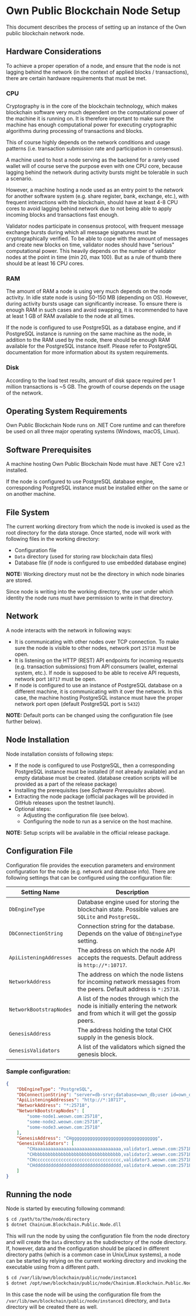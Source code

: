 # Own Public Blockchain Node Setup

This document describes the process of setting up an instance of the Own public blockchain network node.


## Hardware Considerations

To achieve a proper operation of a node, and ensure that the node is not lagging behind the network (in the context of applied blocks / transactions), there are certain hardware requirements that must be met.


### CPU

Cryptography is in the core of the blockchain technology, which makes blockchain software very much dependent on the computational power of the machine it is running on. It is therefore important to make sure the machine has enough computational power for executing cryptographic algorithms during processing of transactions and blocks.

This of course highly depends on the network conditions and usage patterns (i.e. transaction submission rate and participation in consensus).

A machine used to host a node serving as the backend for a rarely used wallet will of course serve the purpose even with one CPU core, because lagging behind the network during activity bursts might be tolerable in such a scenario.

However, a machine hosting a node used as an entry point to the network for another software system (e.g. share register, bank, exchange, etc.), with frequent interactions with the blockchain, should have at least 4-8 CPU cores to avoid lagging behind network due to not being able to apply incoming blocks and transactions fast enough.

Validator nodes participate in consensus protocol, with frequent message exchange bursts during which all message signatures must be cryptographically verified. To be able to cope with the amount of messages and create new blocks on time, validator nodes should have "serious" computational power. This heavily depends on the number of validator nodes at the point in time (min 20, max 100). But as a rule of thumb there should be at least 16 CPU cores.


### RAM

The amount of RAM a node is using very much depends on the node activity.
In idle state node is using 50-150 MB (depending on OS). However, during activity bursts usage can significantly increase. To ensure there is enough RAM in such cases and avoid swapping, it is recommended to have at least 1 GB of RAM available to the node at all times.

If the node is configured to use PostgreSQL as a database engine, and if PostgreSQL instance is running on the same machine as the node, in addition to the RAM used by the node, there should be enough RAM available for the PostgreSQL instance itself. Please refer to PostgreSQL documentation for more information about its system requirements.


### Disk

According to the load test results, amount of disk space required per 1 million transactions is ~5 GB. The growth of course depends on the usage of the network.


## Operating System Requirements

Own Public Blockchain Node runs on .NET Core runtime and can therefore be used on all three major operating systems (Windows, macOS, Linux).


## Software Prerequisites

A machine hosting Own Public Blockchain Node must have .NET Core v2.1 installed.

If the node is configured to use PostgreSQL database engine, corresponding PostgreSQL instance must be installed either on the same or on another machine.


## File System

The current working directory from which the node is invoked is used as the root directory for the data storage. Once started, node will work with following files in the working directory:

- Configuration file
- `Data` directory (used for storing raw blockchain data files)
- Database file (if node is configured to use embedded database engine)

**NOTE:** Working directory must not be the directory in which node binaries are stored.

Since node is writing into the working directory, the user under which identity the node runs must have permission to write in that directory.


## Network

A node interacts with the network in following ways:

- It is communicating with other nodes over TCP connection. To make sure the node is visible to other nodes, network port `25718` must be open.
- It is listening on the HTTP (REST) API endpoints for incoming requests (e.g. transaction submissions) from API consumers (wallet, external system, etc.). If node is supposed to be able to receive API requests, network port `10717` must be open.
- If node is configured to use an instance of PostgreSQL database on a different machine, it is communicating with it over the network. In this case, the machine hosting PostgreSQL instance must have the proper network port open (default PostgreSQL port is `5432`)

**NOTE:** Default ports can be changed using the configuration file (see further below).


## Node Installation

Node installation consists of following steps:

- If the node is configured to use PostgreSQL, then a corresponding PostgreSQL instance must be installed (if not already available) and an empty database must be created. (database creation scripts will be provided as a part of the release package)
- Installing the prerequisites (see _Software Prerequisites_ above).
- Extracting the node package (official packages will be provided in GitHub releases upon the testnet launch).
- Optional steps:
    - Adjusting the configuration file (see below).
    - Configuring the node to run as a service on the host machine.

**NOTE:** Setup scripts will be available in the official release package.


## Configuration File

Configuration file provides the execution parameters and environment configuration for the node (e.g. network and database info). There are following settings that can be configured using the configuration file:

Setting Name | Description
---  | ---
`DbEngineType` | Database engine used for storing the blockchain state. Possible values are `SQLite` and `PostgreSQL`.
`DbConnectionString` | Connection string for the database. Depends on the value of `DbEngineType` setting.
`ApiListeningAddresses` | The address on which the node API accepts the requests. Default address is `http://*:10717`.
`NetworkAddress` | The address on which the node listens for incoming network messages from the peers. Default address is `*:25718`.
`NetworkBootstrapNodes` | A list of the nodes through which the node is initially entering the network and from which it will get the gossip peers.
`GenesisAddress` | The address holding the total CHX supply in the genesis block.
`GenesisValidators` | A list of the validators which signed the genesis block.

### Sample configuration:

```json
{
    "DbEngineType": "PostgreSQL",
    "DbConnectionString": "server=db-srvr;database=own_db;user id=own_db_usr;password=XXX;searchpath=own",
    "ApiListeningAddresses": "http://*:10717",
    "NetworkAddress": "*:25718",
    "NetworkBootstrapNodes": [
        "some-node1.weown.com:25718",
        "some-node2.weown.com:25718",
        "some-node3.weown.com:25718"
    ],
    "GenesisAddress": "CHggggggggggggggggggggggggggggggggg",
    "GenesisValidators": [
        "CHaaaaaaaaaaaaaaaaaaaaaaaaaaaaaaaaa,validator1.weown.com:25718",
        "CHbbbbbbbbbbbbbbbbbbbbbbbbbbbbbbbbb,validator2.weown.com:25718",
        "CHccccccccccccccccccccccccccccccccc,validator3.weown.com:25718",
        "CHddddddddddddddddddddddddddddddddd,validator4.weown.com:25718"
    ]
}
```


## Running the node

Node is started by executing following command:

```bash
$ cd /path/to/the/node/directory
$ dotnet Chainium.Blockchain.Public.Node.dll
```

This will run the node by using the configuration file from the node directory and will create the `Data` directory as the subdirectory of the node directory. If, however, data and the configuration should be placed in different directory paths (which is a common case in Unix/Linux systems), a node can be started by relying on the current working directory and invoking the executable using from a different path.

```bash
$ cd /var/lib/own/blockchain/public/node/instance1
$ dotnet /opt/own/blockchain/public/node/Chainium.Blockchain.Public.Node.dll
```

In this case the node will be using the configuration file from the `/var/lib/own/blockchain/public/node/instance1` directory, and `Data` directory will be created there as well.
